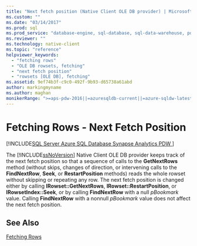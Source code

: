 ```yaml
---
title: "Next fetch position (Native Client OLE DB provider) | Microsoft Docs"
ms.custom: ""
ms.date: "03/14/2017"
ms.prod: sql
ms.prod_service: "database-engine, sql-database, sql-data-warehouse, pdw"
ms.reviewer: ""
ms.technology: native-client
ms.topic: "reference"
helpviewer_keywords: 
  - "fetching rows"
  - "OLE DB rowsets, fetching"
  - "next fetch position"
  - "rowsets [OLE DB], fetching"
ms.assetid: 9ef74b3f-c9c0-492f-9b93-d65738a61abd
author: markingmyname
ms.author: maghan
monikerRange: ">=aps-pdw-2016||=azuresqldb-current||=azure-sqldw-latest||>=sql-server-2016||=sqlallproducts-allversions||>=sql-server-linux-2017||=azuresqldb-mi-current"
---
```

# Fetching Rows - Next Fetch Position
[!INCLUDE[SQL Server Azure SQL Database Synapse Analytics PDW ](../../includes/applies-to-version/sql-asdb-asdbmi-asa-pdw.md)]

  The [!INCLUDE[ssNoVersion](../../includes/ssnoversion-md.md)] Native Client OLE DB provider keeps track of the next fetch position so that a sequence of calls to the **GetNextRows** method (without skips, changes of direction, or intervening calls to the **FindNextRow**, **Seek**, or **RestartPosition** methods) reads the whole rowset without skipping or repeating any row. The next fetch position is changed either by calling **IRowset::GetNextRows**, **IRowset::RestartPosition**, or **IRowsetIndex::Seek**, or by calling **FindNextRow** with a null *pBookmark* value. Calling **FindNextRow** with a nonnull *pBookmark* value does not affect the next fetch position.  
  
## See Also  
 [Fetching Rows](../../relational-databases/native-client-ole-db-rowsets/fetching-rows.md)  
  
  
